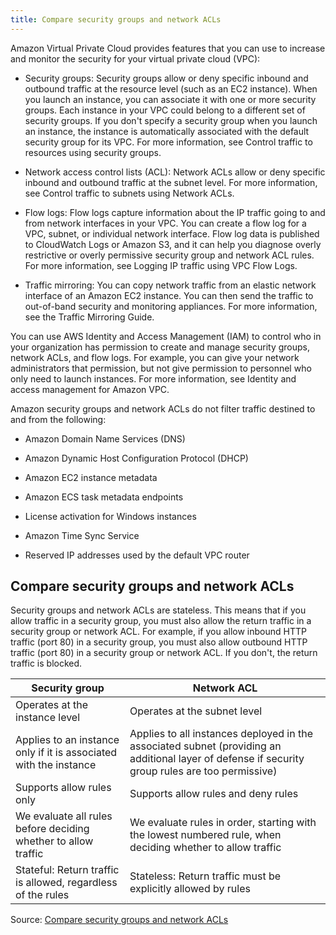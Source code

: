 ```yaml
---
title: Compare security groups and network ACLs
---
```


Amazon Virtual Private Cloud provides features that you can use to increase and monitor the security for your virtual private cloud (VPC):

- Security groups: Security groups allow or deny specific inbound and outbound traffic at the resource level (such as an EC2 instance). When you launch an instance, you can associate it with one or more security groups. Each instance in your VPC could belong to a different set of security groups. If you don't specify a security group when you launch an instance, the instance is automatically associated with the default security group for its VPC. For more information, see Control traffic to resources using security groups.

- Network access control lists (ACL): Network ACLs allow or deny specific inbound and outbound traffic at the subnet level. For more information, see Control traffic to subnets using Network ACLs.

- Flow logs: Flow logs capture information about the IP traffic going to and from network interfaces in your VPC. You can create a flow log for a VPC, subnet, or individual network interface. Flow log data is published to CloudWatch Logs or Amazon S3, and it can help you diagnose overly restrictive or overly permissive security group and network ACL rules. For more information, see Logging IP traffic using VPC Flow Logs.

- Traffic mirroring: You can copy network traffic from an elastic network interface of an Amazon EC2 instance. You can then send the traffic to out-of-band security and monitoring appliances. For more information, see the Traffic Mirroring Guide.

You can use AWS Identity and Access Management (IAM) to control who in your organization has permission to create and manage security groups, network ACLs, and flow logs. For example, you can give your network administrators that permission, but not give permission to personnel who only need to launch instances. For more information, see Identity and access management for Amazon VPC.

Amazon security groups and network ACLs do not filter traffic destined to and from the following:

* Amazon Domain Name Services (DNS)

* Amazon Dynamic Host Configuration Protocol (DHCP)

* Amazon EC2 instance metadata

* Amazon ECS task metadata endpoints

* License activation for Windows instances

* Amazon Time Sync Service

* Reserved IP addresses used by the default VPC router

## Compare security groups and network ACLs

Security groups and network ACLs are stateless. This means that if you allow traffic in a security group, you must also allow the return traffic in a security group or network ACL. For example, if you allow inbound HTTP traffic (port 80) in a security group, you must also allow outbound HTTP traffic (port 80) in a security group or network ACL. If you don't, the return traffic is blocked.

| Security group                                                    	| Network ACL                                                                                                                                      	|
|-------------------------------------------------------------------	|--------------------------------------------------------------------------------------------------------------------------------------------------	|
| Operates at the instance level                                    	| Operates at the subnet level                                                                                                                     	|
| Applies to an instance only if it is associated with the instance 	| Applies to all instances deployed in the associated subnet (providing an additional layer of defense if security group rules are too permissive) 	|
| Supports allow rules only                                         	| Supports allow rules and deny rules                                                                                                              	|
| We evaluate all rules before deciding whether to allow traffic    	| We evaluate rules in order, starting with the lowest numbered rule, when deciding whether to allow traffic                                       	|
| Stateful: Return traffic is allowed, regardless of the rules      	| Stateless: Return traffic must be explicitly allowed by rules                                                                                    	|

Source: [Compare security groups and network ACLs](https://docs.aws.amazon.com/vpc/latest/userguide/VPC_Security.html)